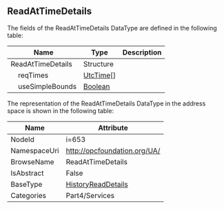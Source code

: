 <!-- datatype -->
## ReadAtTimeDetails
  
<!-- end of description -->
The fields of the ReadAtTimeDetails DataType are defined in the following table:  

|Name|Type|Description|
|---|---|---|
|ReadAtTimeDetails|Structure||
|&nbsp;&nbsp;&nbsp;&nbsp;reqTimes|[UtcTime](../../../Part3/DataTypes/UtcTime/readme.md)[]||
|&nbsp;&nbsp;&nbsp;&nbsp;useSimpleBounds|[Boolean](../../../Part3/DataTypes/Boolean/readme.md)||

The representation of the ReadAtTimeDetails DataType in the address space is shown in the following table:  

|Name|Attribute|
|---|---|
|NodeId|i=653|
|NamespaceUri|http://opcfoundation.org/UA/|
|BrowseName|ReadAtTimeDetails|
|IsAbstract|False|
|BaseType|[HistoryReadDetails](../../../Part4/Services/HistoryReadDetails/readme.md)|
|Categories|Part4/Services|


